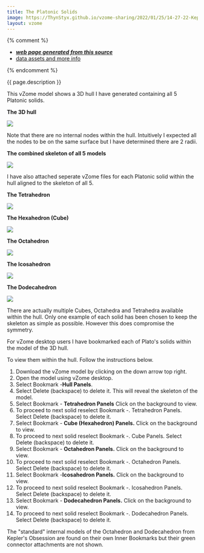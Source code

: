 ```yaml
---
title: The Platonic Solids
image: https://ThynStyx.github.io/vzome-sharing/2022/01/25/14-27-22-Keplers-Kosmos-Revisited-Hull-Coloured/Keplers-Kosmos-Revisited-Hull-Coloured.png
layout: vzome
---
```


{% comment %}
 - [***web page generated from this source***][post]
 - [data assets and more info][github]

[post]: <https://ThynStyx.github.io/vzome-sharing/2022/02/04/Keplers-Kosmos-Revisited-Hull-Coloured-21-33-51.html>
[github]: <https://github.com/ThynStyx/vzome-sharing/tree/main/2022/02/04/18-45-11-Keplers-Kosmos-Revisited-Hull-Coloured/>
{% endcomment %}

{{ page.description }}

This vZome model shows a 3D hull I have generated containing all 5 Platonic solids.

**The 3D hull**

<vzome-viewer style="width: 100%; height: 65vh;"
       src="https://ThynStyx.github.io/vzome-sharing/2022/02/04/21-33-51-Keplers-Kosmos-Revisited-Hull-Coloured/Keplers-Kosmos-Revisited-Hull-Coloured.vZome" >
  <img src="https://ThynStyx.github.io/vzome-sharing/2022/02/04/21-33-51-Keplers-Kosmos-Revisited-Hull-Coloured/Keplers-Kosmos-Revisited-Hull-Coloured.png" />
</vzome-viewer>

Note that there are no internal nodes within the hull. Intuitively I expected all the nodes to be on the same surface but I have determined there are 2 radii.

**The combined skeleton of all 5 models**

<vzome-viewer style="width: 100%; height: 65vh;"
       src="https://ThynStyx.github.io/vzome-sharing/2022/01/26/21-59-17-Keplers-Kosmos-Skeleton-only/Keplers-Kosmos-Skeleton-only.vZome" >
  <img src="https://ThynStyx.github.io/vzome-sharing/2022/01/26/21-59-17-Keplers-Kosmos-Skeleton-only/Keplers-Kosmos-Skeleton-only.png" />
</vzome-viewer>

I have also attached seperate vZome files for each Platonic solid within the hull aligned to the skeleton of all 5.


**The Tetrahedron**

<vzome-viewer style="width: 100%; height: 65vh;"
       src="https://ThynStyx.github.io/vzome-sharing/2022/01/26/21-30-34-Keplers-Kosmos-Tetrahedron-only/Keplers-Kosmos-Tetrahedron-only.vZome" >
  <img src="https://ThynStyx.github.io/vzome-sharing/2022/01/26/21-30-34-Keplers-Kosmos-Tetrahedron-only/Keplers-Kosmos-Tetrahedron-only.png" />
</vzome-viewer>

**The Hexahedron (Cube)**

<vzome-viewer style="width: 100%; height: 65vh;"
       src="https://ThynStyx.github.io/vzome-sharing/2022/01/26/11-12-12-Keplers-Kosmos-Cube-only/Keplers-Kosmos-Cube-only.vZome" >
  <img src="https://ThynStyx.github.io/vzome-sharing/2022/01/26/11-12-12-Keplers-Kosmos-Cube-only/Keplers-Kosmos-Cube-only.png" />
</vzome-viewer>

**The Octahedron**

<vzome-viewer style="width: 100%; height: 65vh;"
       src="https://ThynStyx.github.io/vzome-sharing/2022/01/26/21-48-24-Keplers-Kosmos-Octahedron-only/Keplers-Kosmos-Octahedron-only.vZome" >
  <img src="https://ThynStyx.github.io/vzome-sharing/2022/01/26/21-48-24-Keplers-Kosmos-Octahedron-only/Keplers-Kosmos-Octahedron-only.png" />
</vzome-viewer>

**The Icosahedron**

<vzome-viewer style="width: 100%; height: 65vh;"
       src="https://ThynStyx.github.io/vzome-sharing/2022/01/26/21-25-59-Keplers-Kosmos-Icosahedron-only/Keplers-Kosmos-Icosahedron-only.vZome" >
  <img src="https://ThynStyx.github.io/vzome-sharing/2022/01/26/21-25-59-Keplers-Kosmos-Icosahedron-only/Keplers-Kosmos-Icosahedron-only.png" />
</vzome-viewer>

**The Dodecahedron**

<vzome-viewer style="width: 100%; height: 65vh;"
       src="https://ThynStyx.github.io/vzome-sharing/2022/01/26/21-57-10-Keplers-Kosmos-Dodecahedron-only/Keplers-Kosmos-Dodecahedron-only.vZome" >
  <img src="https://ThynStyx.github.io/vzome-sharing/2022/01/26/21-57-10-Keplers-Kosmos-Dodecahedron-only/Keplers-Kosmos-Dodecahedron-only.png" />
</vzome-viewer>



There are actually multiple Cubes, Octahedra and Tetrahedra available within the hull. 
Only one example of each solid has been chosen to keep the skeleton as simple as possible.  However this does compromise the symmetry.

For vZome desktop users I have bookmarked each of Plato's solids within the model of the 3D hull.

To view them within the hull.  Follow the instructions below.

1.  Download the vZome model by clicking on the down arrow top right.
2.  Open the model using vZome desktop.
3.  Select Bookmark -**Hull Panels**.  
4.  Select Delete (backspace) to delete it. This will  reveal the skeleton of the model.
5.  Select Bookmark - **Tetrahedron Panels** Click on the background to view.
6.  To proceed to next solid reselect Bookmark -. Tetrahedron Panels.  Select Delete (backspace) to delete it.
7.  Select Bookmark - **Cube (Hexahedron) Panels.** Click on the background to view.
8.  To proceed to next solid reselect Bookmark -. Cube Panels.  Select Delete (backspace) to delete it.
9.  Select Bookmark - **Octahedron Panels.** Click on the background to view.
10. To proceed to next solid reselect Bookmark -. Octahedron Panels.  Select Delete (backspace) to delete it.
11. Select Bookmark -**Icosahedron Panels.**  Click on the background to view.
12. To proceed to next solid reselect Bookmark -. Icosahedron Panels.  Select Delete (backspace) to delete it.
13. Select Bookmark - **Dodecahedron Panels.** Click on the background to view.
14. To proceed to next solid reselect Bookmark -. Dodecahedron Panels.  Select Delete (backspace) to delete it.

The "standard"  internal models of the Octahedron and Dodecahedron from Kepler's Obsession are found on their own Inner Bookmarks but their green connector attachments are not shown. 
